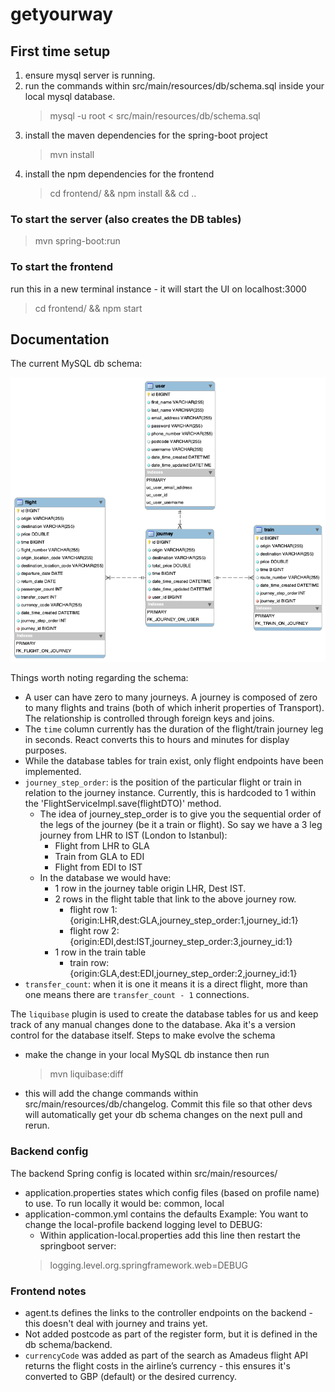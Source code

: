 # getyourway

## First time setup

1. ensure mysql server is running.
2. run the commands within src/main/resources/db/schema.sql inside your local mysql database.
   > mysql -u root < src/main/resources/db/schema.sql
3. install the maven dependencies for the spring-boot project
   > mvn install
4. install the npm dependencies for the frontend
   > cd frontend/ && npm install && cd ..

### To start the server (also creates the DB tables)

> mvn spring-boot:run

### To start the frontend

run this in a new terminal instance - it will start the UI on localhost:3000
> cd frontend/ && npm start

## Documentation

The current MySQL db schema:

![Schema](src/main/resources/db/schema.png)

Things worth noting regarding the schema:

- A user can have zero to many journeys. A journey is composed of zero to many flights and trains (both of which inherit
  properties of Transport). The relationship is controlled through foreign keys and joins.
- The `time` column currently has the duration of the flight/train journey leg in seconds. React converts this to hours
  and minutes for display purposes.
- While the database tables for train exist, only flight endpoints have been implemented.
- `journey_step_order`: is the position of the particular flight or train in relation to the journey instance.
  Currently,
  this is hardcoded to 1 within the 'FlightServiceImpl.save(flightDTO)' method.
    - The idea of journey_step_order is to give you the sequential order of the legs of the journey (be it a train or
      flight).
      So say we have a 3 leg journey from LHR to IST (London to Istanbul):
        - Flight from LHR to GLA
        - Train from GLA to EDI
        - Flight from EDI to IST
    - In the database we would have:
        - 1 row in the journey table origin LHR, Dest IST.
        - 2 rows in the flight table that link to the above journey row.
            - flight row 1: {origin:LHR,dest:GLA,journey_step_order:1,journey_id:1}
            - flight row 2: {origin:EDI,dest:IST,journey_step_order:3,journey_id:1}
        - 1 row in the train table
            - train row: {origin:GLA,dest:EDI,journey_step_order:2,journey_id:1}
- `transfer_count`: when it is one it means it is a direct flight, more than one means there are `transfer_count - 1`
  connections.

The `liquibase` plugin is used to create the database tables for us and keep track of any manual changes done to the
database. Aka
it's a version control for the database itself.
Steps to make evolve the schema

- make the change in your local MySQL db instance then run
  > mvn liquibase:diff
- this will add the change commands within src/main/resources/db/changelog. Commit this file so that other devs will
  automatically get your db schema changes on the next pull and rerun.

### Backend config

The backend Spring config is located within src/main/resources/

- application.properties states which config files (based on profile name) to use. To run locally it would be: common,
  local
- application-common.yml contains the defaults
  Example: You want to change the local-profile backend logging level to DEBUG:
  - Within application-local.properties add this line then restart the springboot server:
  > logging.level.org.springframework.web=DEBUG

### Frontend notes

- agent.ts defines the links to the controller endpoints on the backend - this doesn't deal with journey and trains yet.
- Not added postcode as part of the register form, but it is defined in the db schema/backend.
- `currencyCode` was added as part of the search as Amadeus flight API returns the flight costs in the airline’s
  currency -
  this ensures it's converted to GBP (default) or the desired currency.